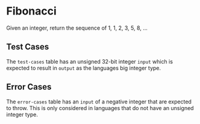 # Fibonacci

Given an integer, return the sequence of 1, 1, 2, 3, 5, 8, ...

## Test Cases

The `test-cases` table has an unsigned 32-bit integer `input` which is expected to result in `output` as the languages big integer type.

## Error Cases

The `error-cases` table has an `input` of a negative integer that are expected to throw.
This is only considered in languages that do not have an unsigned integer type.

